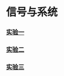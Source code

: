 # 信号与系统

### [实验一](https://github.com/XINGYUE522/XINGYUE522.github.io/tree/main/docs/content/exp01.md)

### [实验二](https://github.com/XINGYUE522/XINGYUE522.github.io/tree/main/docs/content/exp02.md)

### [实验三](https://github.com/XINGYUE522/XINGYUE522.github.io/tree/main/docs/content/exp03.md)